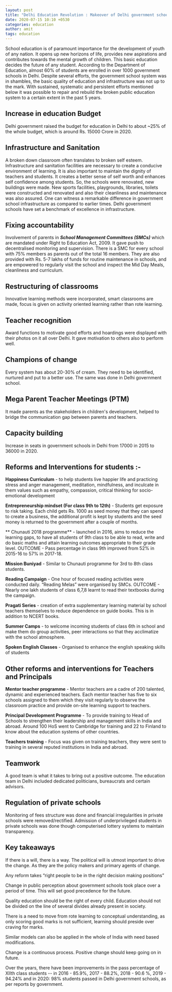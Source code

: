 ```yaml
---
layout: post
title: "Delhi Education Revolution : Makeover of Delhi government schools"
date: 2020-07-15 10:10 +0530
categories: education
author: amit
tags: education
---
```


School education is of paramount importance for the development of youth of any nation. It opens up new horizons of life, provides new aspirations and contributes towards the mental growth of children. This basic education decides the future of any student. 
According to the Department of Education, almost 60% of students are enrolled in over 1000 government schools in Delhi. Despite several efforts, the government school system was in shambles, the basic quality of education and infrastructure was not up to the mark. With sustained, systematic and persistent efforts mentioned below it was possible to repair and rebuild the broken public education system to a certain extent in the past 5 years. 

## Increase in education Budget 
Delhi government raised the budget for education in Delhi to about ~25% of the whole budget, which is around Rs. 15000 Crore in 2020.


## Infrastructure and Sanitation 
A broken down classroom often translates to broken self esteem. Infrastructure and sanitation facilities are necessary to create a conducive environment of learning. It is also important to maintain the dignity of teachers and students. It creates a better sense of self worth and enhances self confidence among students. So, the schools were renovated, new buildings were made. New sports facilities, playgrounds, libraries, toilets were constructed and renovated and also their cleanliness and maintenance was also assured. One can witness a remarkable difference in government school infrastructure as compared to earlier times. Delhi government schools have set a benchmark of excellence in infrastructure. 

## Fixing accountability
Involvement of parents in ***School Management Committees (SMCs)*** which are mandated under Right to Education Act, 2009. It gave push to decentralised monitoring and supervision. There is a SMC for every school with 75% members as parents out of the total 16 members. They are also provided with Rs. 5-7 lakhs of funds for routine maintenance in schools, and are empowered to regularly visit the school and inspect the Mid Day Meals, cleanliness and curriculum.

## Restructuring of classrooms 
Innovative learning methods were incorporated, smart classrooms are made, focus is given on activity oriented learning rather than rote learning. 

## Teacher recognition 
Award functions to motivate good efforts and hoardings were displayed with their photos on it all over Delhi. It gave motivation to others also to perform well. 

## Champions of change 
Every system has about 20-30% of cream. They need to be identified, nurtured and put to a better use. The same was done in Delhi government school. 

## Mega Parent Teacher Meetings (PTM) 
It made parents as the stakeholders in children's development, helped to bridge the communication gap between parents and teachers.

## Capacity building 
Increase in seats in government schools in Delhi from 17000 in 2015 to 36000 in 2020. 

## Reforms and Interventions for students :- 

**Happiness Curriculum** - to help students live happier life and practicing stress and anger management, meditation, mindfulness, and inculcate in them values such as empathy, compassion, critical thinking for socio-emotional development 

**Entrepreneurship mindset (For class 9th to 12th)** - Students get exposure to risk taking. Each child gets Rs. 1000 as seed money that they can spend to create a business, the additional profit is kept by students and the seed money is returned to the government after a couple of months. 

** Chunauti 2018 programme** - launched in 2016, aims to reduce the learning gaps, to have all students of 9th class to be able to read, write and do basic maths and attain learning outcomes appropriate to their grade level. OUTCOME - Pass percentage in class 9th improved from 52% in 2015-16 to 57% in 2017-18. 

**Mission Buniyad** - Similar to Chunauti programme for 3rd to 8th class students. 

**Reading Campaign** - One hour of focused reading activities were conducted daily. “Reading Melas” were organised by SMCs. OUTCOME - Nearly one lakh students of class 6,7,8 learnt to read their textbooks during the campaign. 

**Pragati Series** - creation of extra supplementary learning material by school teachers themselves to reduce dependence on guide books. This is in addition to NCERT books.

**Summer Camps** - to welcome incoming students of class 6th in school and make them do group activities, peer interactions so that they acclimatize with the school atmosphere. 

**Spoken English Classes** - Organised to enhance the english speaking skills of students 


## Other reforms and interventions for Teachers and Principals 
**Mentor teacher programme** - Mentor teachers are a cadre of 200 talented, dynamic and experienced teachers. Each mentor teacher has five to six schools assigned to them which they visit regularly to observe the classroom practice and provide on-site learning support to teachers.

**Principal Development Programme** - To provide training to Head of Schools to strengthen their leadership and management skills in India and abroad. Around 100 HoS went to Cambridge for training and 22 to Finland to know about the education systems of other countries. 

**Teachers training** - Focus was given on training teachers, they were sent to training in several reputed institutions in India and abroad. 

## Teamwork 
A good team is what it takes to bring out a positive outcome. The education team in Delhi included dedicated politicians, bureaucrats and certain advisors.


## Regulation of private schools 
Monitoring of fees structure was done and financial irregularities in private schools were removed/rectified. Admission of underprivileged students in private schools was done though computerised lottery systems to maintain transparency. 

## Key takeaways 
If there is a will, there is a way. The political will is utmost important to drive the change. As they are the policy makers and primary agents of change. 

Any reform takes “right people to be in the right decision making positions” 

Change in public perception about government schools took place over a period of time. This will set good precedence for the future. 

Quality education should be the right of every child. Education should not be divided on the line of several divides already present in society. 

There is a need to move from rote learning to conceptual understanding, as only scoring good marks is not sufficient, learning should preside over craving for marks.

Similar models can also be applied in the whole of India with need based modifications. 

Change is a continuous process. Positive change should keep going on in future. 

Over the years, there have been improvements in the pass percentage of XIIth class students -- in 2016 - 85.9%, 2017 - 88.2%, 2018 - 90.6 %, 2019 - 94.24% and in 2020: 98% students passed in Delhi government schools, as per reports by government. 








